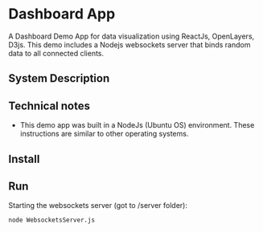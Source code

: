 # Dashboard App
A Dashboard Demo App for data visualization using ReactJs, OpenLayers, D3js. This demo includes a Nodejs websockets server that binds random data to all connected clients.

## System Description


## Technical notes
- This demo app was built in a NodeJs (Ubuntu OS) environment. These instructions are similar to other operating systems. 


## Install


## Run 

Starting the websockets server (got to /server folder):
```
node WebsocketsServer.js
```
